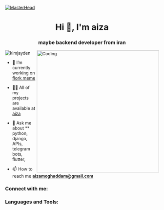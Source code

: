 [![MasterHead](https://visme.co/blog/wp-content/uploads/2019/10/animated-presentation-software-header.gif)]()

<h1 align="center">Hi 👋, I'm aiza </h1>
<h3 align="center">maybe backend developer from iran</h3>
<img align="right" alt="Coding" width="400" src="https://miro.medium.com/max/680/0*7Q3yvSIv_t0ioJ-Z.gif"/>

<p align="left"> <img src="https://komarev.com/ghpvc/?username=kimjayden&label=Profile%20views&color=0e75b6&style=flat" alt="kimjayden" /> </p>

- 🔭 I’m currently working on [flork meme](https://flork.ir)

- 👨‍💻 All of my projects are available at [aiza](https://alimoghaddam.pythonanywhere.com/)


- 💬 Ask me about ** python, django, APIs, telegram bots, flutter,

- 📫 How to reach me **aizamoghaddam@gmail.com**


<h3 align="left">Connect with me:</h3>
<p align="left">


<h3 align="left">Languages and Tools:</h3>
<p></p>
